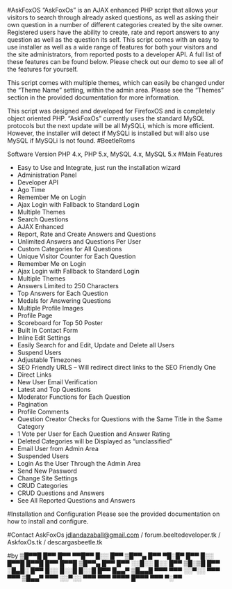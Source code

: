 #AskFoxOS
“AskFoxOs” is an AJAX enhanced PHP script that allows your visitors to search through already asked questions, as well as asking their own question in a number of different categories created by the site owner. Registered users have the ability to create, rate and report answers to any question as well as the question its self.
This script comes with an easy to use installer as well as a wide range of features for both your visitors and the site administrators, from reported posts to a developer API. A full list of these features can be found below. Please check out our demo to see all of the features for yourself.

This script comes with multiple themes, which can easily be changed under the “Theme Name” setting, within the admin area. Please see the “Themes” section in the provided documentation for more information.

This script was designed and developed  for FirefoxOS and is completely object oriented PHP. “AskFoxOs” currently uses the standard MySQL protocols but the next update will be all MySQLi, which is more efficient. However, the installer will detect if MySQLi is installed but will also use MySQL if MySQLi Is not found.
#BeetleRoms

Software Version	PHP 4.x, PHP 5.x, MySQL 4.x, MySQL 5.x
#Main Features
- Easy to Use and Integrate, just run the installation wizard
- Administration Panel
- Developer API
- Ago Time
- Remember Me on Login
- Ajax Login with Fallback to Standard Login
- Multiple Themes
- Search Questions
- AJAX Enhanced
- Report, Rate and Create Answers and Questions
- Unlimited Answers and Questions Per User
- Custom Categories for All Questions
- Unique Visitor Counter for Each Question
- Remember Me on Login
- Ajax Login with Fallback to Standard Login
- Multiple Themes
- Answers Limited to 250 Characters
- Top Answers for Each Question
- Medals for Answering Questions
- Multiple Profile Images
- Profile Page
- Scoreboard for Top 50 Poster
- Built In Contact Form
- Inline Edit Settings
- Easily Search for and Edit, Update and Delete all Users
- Suspend Users
- Adjustable Timezones
- SEO Friendly URLS – Will redirect direct links to the SEO Friendly One
- Direct Links
- New User Email Verification
- Latest and Top Questions
- Moderator Functions for Each Question
- Pagination
- Profile Comments
- Question Creator Checks for Questions with the Same Title in the Same Category
- 1 Vote per User for Each Question and Answer Rating
- Deleted Categories will be Displayed as “unclassified”
- Email User from Admin Area
- Suspended Users
- Login As the User Through the Admin Area
- Send New Password
- Change Site Settings
- CRUD Categories
- CRUD Questions and Answers
- See All Reported Questions and Answers

#Installation and Configuration
Please see the provided documentation on how to install and configure.

#Contact
AskFoxOs jdlandazaball@gmail.com / forum.beeltedeveloper.tk / AskfoxOs.tk / descargasbeetle.tk

#by
▒█▀▀█ █▀▀ █▀▀ ▀▀█▀▀ █░░ █▀▀ ▒█▀▀▄ █▀▀ ▀█░█▀ █▀▀ █░░ █▀▀█ █▀▀█ █▀▀ █▀▀█ ▒█▀▀▄ █▀▀ █▀▀ ░░█░░ █░░ █▀▀ ▒█░▒█ █▀▀ ░█▄█░ █▀▀ █░░ █░░█ █░░█ █▀▀ █▄▄▀ ▒█▄▄█ ▀▀▀ ▀▀▀ ░░▀░░ ▀▀▀ ▀▀▀ ▒█▄▄▀ ▀▀▀ ░░▀░░ ▀▀▀ ▀▀▀ ▀▀▀▀ █▀▀▀ ▀▀▀ ▀░▀▀




